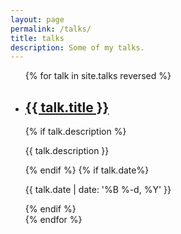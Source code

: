 ```yaml
---
layout: page
permalink: /talks/
title: talks
description: Some of my talks.
---
```

<div class="posts" itemscope="" itemtype="http://schema.org/Blog">
	<ul class="post-list">
	{% for talk in site.talks reversed %}
	    <li>
	    	<article class="post" itemprop="blogPost" itemscope="" itemtype="http://schema.org/BlogPosting">
	        <h2><a class="poem-title" itemprop="url" href="{{ talk.url | prepend: site.baseurl }}"><div itemprop="name">{{ talk.title }}</div></a></h2>
	        {% if  talk.description %}
	        	<p class="post-meta" itemprop="description">{{  talk.description }}</p>
	        {% endif %}
	        {% if talk.date%}
	        	<p class="post-meta">{{ talk.date | date: '%B %-d, %Y' }}</p>
	        {% endif %}
	        </article>
	      </li>
	{% endfor %}
	</ul>
</div>